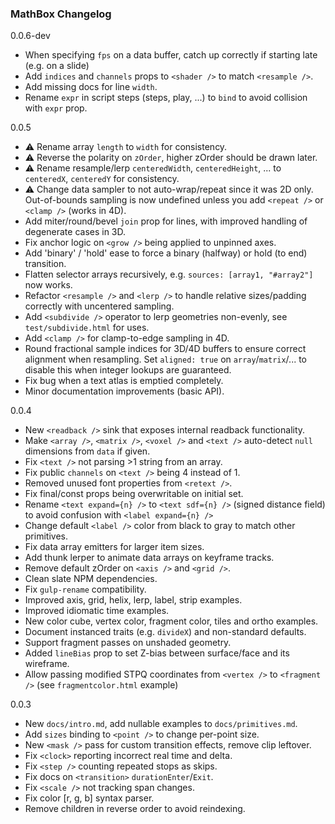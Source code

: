 ### MathBox Changelog

0.0.6-dev
 * When specifying `fps` on a data buffer, catch up correctly if starting late (e.g. on a slide)
 * Add `indices` and `channels` props to `<shader />` to match `<resample />`.
 * Add missing docs for line `width`.
 * Rename `expr` in script steps (steps, play, ...) to `bind` to avoid collision with `expr` prop.

0.0.5
 * ⚠️ Rename array `length` to `width` for consistency.
 * ⚠️ Reverse the polarity on `zOrder`, higher zOrder should be drawn later.
 * ⚠️ Rename resample/lerp `centeredWidth`, `centeredHeight`, ... to `centeredX`, `centeredY` for consistency.
 * ⚠️ Change data sampler to not auto-wrap/repeat since it was 2D only. Out-of-bounds sampling is now undefined unless you add `<repeat />` or `<clamp />` (works in 4D).
 * Add miter/round/bevel `join` prop for lines, with improved handling of degenerate cases in 3D.
 * Fix anchor logic on `<grow />` being applied to unpinned axes.
 * Add 'binary' / 'hold' ease to force a binary (halfway) or hold (to end) transition.
 * Flatten selector arrays recursively, e.g. `sources: [array1, "#array2"]` now works.
 * Refactor `<resample />` and `<lerp />` to handle relative sizes/padding correctly with uncentered sampling.
 * Add `<subdivide />` operator to lerp geometries non-evenly, see `test/subdivide.html` for uses.
 * Add `<clamp />` for clamp-to-edge sampling in 4D.
 * Round fractional sample indices for 3D/4D buffers to ensure correct alignment when resampling. Set `aligned: true` on `array`/`matrix`/... to disable this when integer lookups are guaranteed.
 * Fix bug when a text atlas is emptied completely.
 * Minor documentation improvements (basic API).

0.0.4

 * New `<readback />` sink that exposes internal readback functionality.
 * Make `<array />`, `<matrix />`, `<voxel />` and `<text />` auto-detect `null` dimensions from `data` if given.
 * Fix `<text />` not parsing >1 string from an array.
 * Fix public `channels` on `<text />` being 4 instead of 1.
 * Removed unused font properties from `<retext />`.
 * Fix final/const props being overwritable on initial set.
 * Rename `<text expand={n} />` to `<text sdf={n} />` (signed distance field) to avoid confusion with `<label expand={n} />`
 * Change default `<label />` color from black to gray to match other primitives.
 * Fix data array emitters for larger item sizes.
 * Add thunk lerper to animate data arrays on keyframe tracks.
 * Remove default zOrder on `<axis />` and `<grid />`.
 * Clean slate NPM dependencies.
 * Fix `gulp-rename` compatibility.
 * Improved axis, grid, helix, lerp, label, strip examples.
 * Improved idiomatic time examples.
 * New color cube, vertex color, fragment color, tiles and ortho examples.
 * Document instanced traits (e.g. `divideX`) and non-standard defaults.
 * Support fragment passes on unshaded geometry.
 * Added `lineBias` prop to set Z-bias between surface/face and its wireframe.
 * Allow passing modified STPQ coordinates from `<vertex />` to `<fragment />` (see `fragmentcolor.html` example)

0.0.3

 * New `docs/intro.md`, add nullable examples to `docs/primitives.md`.
 * Add `sizes` binding to `<point />` to change per-point size.
 * New `<mask />` pass for custom transition effects, remove clip leftover.
 * Fix `<clock>` reporting incorrect real time and delta.
 * Fix `<step />` counting repeated stops as skips.
 * Fix docs on `<transition>` `durationEnter`/`Exit`.
 * Fix `<scale />` not tracking span changes.
 * Fix color [r, g, b] syntax parser.
 * Remove children in reverse order to avoid reindexing.
